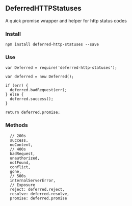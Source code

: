## DeferredHTTPStatuses
A quick promise wrapper and helper for http status codes

### Install

    npm install deferred-http-statuses --save

### Use

    var Deferred = require('deferred-http-statuses');

    var deferred = new Deferred();

    if (err) {
      deferred.badRequest(err);
    } else {
      deferred.success();
    }

    return deferred.promise;

### Methods

      // 200s
      success,
      noContent,
      // 400s
      badRequest,
      unauthorized,
      notFound,
      conflict,
      gone,
      // 500s
      internalServerError,
      // Exposure
      reject: deferred.reject,
      resolve: deferred.resolve,
      promise: deferred.promise
